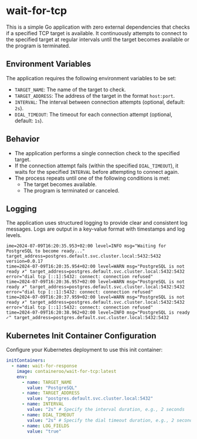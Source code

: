 # wait-for-tcp

This is a simple Go application with zero external dependencies that checks if a specified TCP target is available. It continuously attempts to connect to the specified target at regular intervals until the target becomes available or the program is terminated.

## Environment Variables

The application requires the following environment variables to be set:

- `TARGET_NAME`: The name of the target to check.
- `TARGET_ADDRESS`: The address of the target in the format `host:port`.
- `INTERVAL`: The interval between connection attempts (optional, default: `2s`).
- `DIAL_TIMEOUT`: The timeout for each connection attempt (optional, default: `1s`).

## Behavior

- The application performs a single connection check to the specified target.
- If the connection attempt fails (within the specified `DIAL_TIMEOUT`), it waits for the specified `INTERVAL` before attempting to connect again.
- The process repeats until one of the following conditions is met:
  - The target becomes available.
  - The program is terminated or canceled.

## Logging

The application uses structured logging to provide clear and consistent log messages. Logs are output in a key-value format with timestamps and log levels.

```
ime=2024-07-09T16:20:35.953+02:00 level=INFO msg="Waiting for PostgreSQL to become ready..." target_address=postgres.default.svc.cluster.local:5432:5432 version=0.0.17
time=2024-07-09T16:20:35.954+02:00 level=WARN msg="PostgreSQL is not ready ✗" target_address=postgres.default.svc.cluster.local:5432:5432 error="dial tcp [::1]:5432: connect: connection refused"
time=2024-07-09T16:20:36.957+02:00 level=WARN msg="PostgreSQL is not ready ✗" target_address=postgres.default.svc.cluster.local:5432:5432 error="dial tcp [::1]:5432: connect: connection refused"
time=2024-07-09T16:20:37.959+02:00 level=WARN msg="PostgreSQL is not ready ✗" target_address=postgres.default.svc.cluster.local:5432:5432 error="dial tcp [::1]:5432: connect: connection refused"
time=2024-07-09T16:20:38.962+02:00 level=INFO msg="PostgreSQL is ready ✓" target_address=postgres.default.svc.cluster.local:5432:5432
```

## Kubernetes Init Container Configuration

Configure your Kubernetes deployment to use this init container:

```yaml
initContainers:
  - name: wait-for-response
    image: containeroo/wait-for-tcp:latest
    env:
      - name: TARGET_NAME
        value: "PostgreSQL"
      - name: TARGET_ADDRESS
        value: "postgres.default.svc.cluster.local:5432"
      - name: INTERVAL
        value: "2s" # Specify the interval duration, e.g., 2 seconds
      - name: DIAL_TIMEOUT
        value: "2s" # Specify the dial timeout duration, e.g., 2 seconds
      - name: LOG_FIELDS
        value: "true"
```
